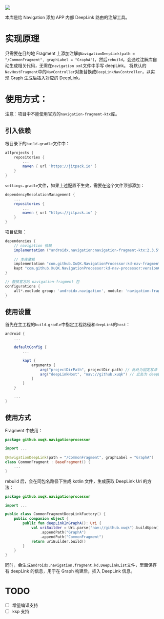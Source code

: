 [![](https://jitpack.io/v/XuQK/NavigationProcessor.svg)](https://jitpack.io/#XuQK/NavigationProcessor)

本库是给 Navigation 添加 APP 内部 DeepLink 路由的注解工具。

# 实现原理

只需要在目的地 Fragment 上添加注解`@NavigationDeepLink(path = "/CommonFragment", graphLabel = "GraphA")`，然后`rebuild`，会通过注解库自动生成相关代码，无需在`navigation xml`文件中手写 deepLink。
将默认的`NavHostFragment`中的`NavController`对象替换成`DeepLinkNavController`，以实现 Graph 生成后插入对应的 DeepLink。

# 使用方式：

注意：项目中不能使用官方的`navigation-fragment-ktx`库。

## 引入依赖

根目录下的`build.gradle`文件中：

```groovy
allprojects {
    repositories {
        ...
        maven { url 'https://jitpack.io' }
    }
}
```

`settings.gradle`文件，如果上述配置不生效，需要在这个文件顶部添加：

```groovy
dependencyResolutionManagement {
    ...
    repositories {
        ...
        maven { url "https://jitpack.io" }
    }
}
```

项目依赖：

```groovy
dependencies {
    // navigation 依赖
    implementation ("androidx.navigation:navigation-fragment-ktx:2.3.5")
    
    // 本库依赖
    implementation "com.github.XuQK.NavigationProcessor:kd-nav-fragment-ktx:versionCode"
    kapt "com.github.XuQK.NavigationProcessor:kd-nav-processor:versionCode"
}

// 替换官方的 navigation-fragment 包
configurations {
    all*.exclude group: 'androidx.navigation', module: 'navigation-fragment'
}
```

## 使用设置

首先在主工程的`build.gradle`中指定工程路径和`deepLink`的`host`：

```groovy
android {
    ...

    defaultConfig {
        ...

        kapt {
            arguments {
                arg("projectDirPath", projectDir.path) // 此处为固定写法
                arg("deepLinkHost", "nav://github.xuqk") // 此处为 deepLink 的 scheme 和 host
            }
        }
    }

    ...
}
```

## 使用方式

Fragment 中使用：

```kotlin
package github.xuqk.navigationprocessor

import ...
        
@NavigationDeepLink(path = "/CommonFragment", graphLabel = "GraphA")
class CommonFragment : BaseFragment() {
    ...
}
```

rebuild 后，会在同包名路径下生成 kotlin 文件，生成获取 DeepLink Uri 的方法：

```kotlin
package github.xuqk.navigationprocessor

import ...

public class CommonFragmentDeepLinkFactory() {
    public companion object {
        public fun deepLinkInGraphA(): Uri {
            val uriBuilder = Uri.parse("nav://github.xuqk").buildUpon()
                .appendPath("GraphA")
                .appendPath("CommonFragment")
            return uriBuilder.build()
        }
    }
}
```

同时，会生成`androidx.navigation.fragment.kd.DeepLinkList`文件，里面保存有 deepLink 的信息，用于在 Graph 构建后，插入 DeepLink 信息。

# TODO

- [ ] 增量编译支持
- [ ] ksp 支持

